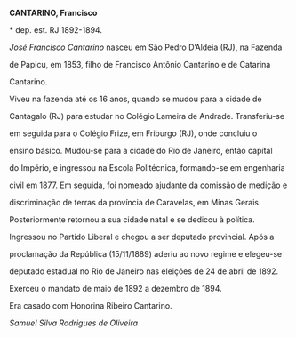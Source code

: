**CANTARINO, Francisco**



\* dep. est. RJ 1892-1894.



*José Francisco Cantarino* nasceu em São Pedro D’Aldeia (RJ), na Fazenda

de Papicu, em 1853, filho de Francisco Antônio Cantarino e de Catarina

Cantarino.



Viveu na fazenda até os 16 anos, quando se mudou para a cidade de

Cantagalo (RJ) para estudar no Colégio Lameira de Andrade. Transferiu-se

em seguida para o Colégio Frize, em Friburgo (RJ), onde concluiu o

ensino básico. Mudou-se para a cidade do Rio de Janeiro, então capital

do Império, e ingressou na Escola Politécnica, formando-se em engenharia

civil em 1877. Em seguida, foi nomeado ajudante da comissão de medição e

discriminação de terras da província de Caravelas, em Minas Gerais.



Posteriormente retornou a sua cidade natal e se dedicou à política.

Ingressou no Partido Liberal e chegou a ser deputado provincial. Após a

proclamação da República (15/11/1889) aderiu ao novo regime e elegeu-se

deputado estadual no Rio de Janeiro nas eleições de 24 de abril de 1892.

Exerceu o mandato de maio de 1892 a dezembro de 1894.



Era casado com Honorina Ribeiro Cantarino.



*Samuel Silva Rodrigues de Oliveira*



